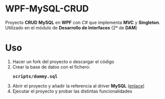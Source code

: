 # WPF-MySQL-CRUD
Proyecto **CRUD** **MySQL** en **WPF** con *C#* que implementa **MVC** y **Singleton**. Utilizado en el módulo de **Desarrollo de Interfaces** (2º de **DAM**)

# Uso
<ol>
  <li>Hacer un fork del proyecto o descargar el código</li>
  <li>Crear la base de datos con el fichero: <br><pre><b>scripts/dummy.sql</b></pre></li>
  <li>Abrir el proyecto y añadir la referencia al driver <b>MySQL</b> (<a href="https://www.mysql.com/products/connector/">enlace</a>)</li>
  <li>Ejecutar el proyecto y probar las distintas funcionalidades</li>
</ol>
